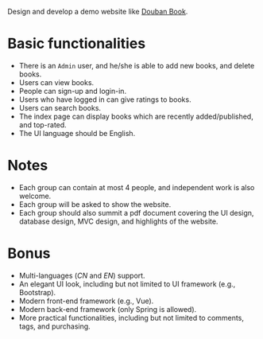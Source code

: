 Design and develop a demo website like [Douban Book](https://book.douban.com/).

# Basic functionalities
- There is an `Admin` user, and he/she is able to add new books, and delete books.
- Users can view books.
- People can sign-up and login-in.
- Users who have logged in can give ratings to books.
- Users can search books.
- The index page can display books which are recently added/published, and top-rated.
- The UI language should be English.

# Notes
- Each group can contain at most 4 people, and independent work is also welcome.
- Each group will be asked to show the website.
- Each group should also summit a pdf document covering the UI design, database design, MVC design, and highlights of the website.

# Bonus
- Multi-languages (*CN* and *EN*) support.
- An elegant UI look, including but not limited to UI framework (e.g., Bootstrap).
- Modern front-end framework (e.g., Vue).
- Modern back-end framework (only Spring is allowed).
- More practical functionalities, including but not limited to comments, tags, and purchasing.

